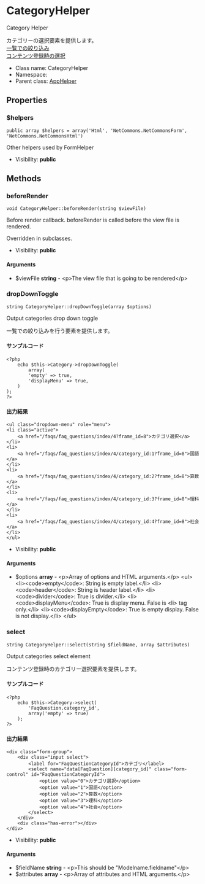 CategoryHelper
===============

Category Helper

カテゴリーの選択要素を提供します。<br>
[一覧での絞り込み](#dropdowntoggle)<br>
[コンテンツ登録時の選択](#select)<br>


* Class name: CategoryHelper
* Namespace: 
* Parent class: [AppHelper](AppHelper.md)





Properties
----------


### $helpers

    public array $helpers = array('Html', 'NetCommons.NetCommonsForm', 'NetCommons.NetCommonsHtml')

Other helpers used by FormHelper



* Visibility: **public**


Methods
-------


### beforeRender

    void CategoryHelper::beforeRender(string $viewFile)

Before render callback. beforeRender is called before the view file is rendered.

Overridden in subclasses.

* Visibility: **public**


#### Arguments
* $viewFile **string** - &lt;p&gt;The view file that is going to be rendered&lt;/p&gt;



### dropDownToggle

    string CategoryHelper::dropDownToggle(array $options)

Output categories drop down toggle

一覧での絞り込みを行う要素を提供します。

#### サンプルコード
```
<?php
	echo $this->Category->dropDownToggle(
		array(
		'empty' => true,
		'displayMenu' => true,
	)
);
?>
```
#### 出力結果
```
<ul class="dropdown-menu" role="menu">
<li class="active">
	<a href="/faqs/faq_questions/index/4?frame_id=8">カテゴリ選択</a>
</li>
<li>
	<a href="/faqs/faq_questions/index/4/category_id:1?frame_id=8">国語</a>
</li>
<li>
	<a href="/faqs/faq_questions/index/4/category_id:2?frame_id=8">算数</a>
</li>
<li>
	<a href="/faqs/faq_questions/index/4/category_id:3?frame_id=8">理科</a>
</li>
<li>
	<a href="/faqs/faq_questions/index/4/category_id:4?frame_id=8">社会</a>
</li>
</ul>
```

* Visibility: **public**


#### Arguments
* $options **array** - &lt;p&gt;Array of options and HTML arguments.&lt;/p&gt;
&lt;ul&gt;
&lt;li&gt;&lt;code&gt;empty&lt;/code&gt;: String is empty label.&lt;/li&gt;
&lt;li&gt;&lt;code&gt;header&lt;/code&gt;: String is header label.&lt;/li&gt;
&lt;li&gt;&lt;code&gt;divider&lt;/code&gt;: True is divider.&lt;/li&gt;
&lt;li&gt;&lt;code&gt;displayMenu&lt;/code&gt;: True is display menu. False is &lt;li&gt; tag only.&lt;/li&gt;
&lt;li&gt;&lt;code&gt;displayEmpty&lt;/code&gt;: True is empty display. False is not display.&lt;/li&gt;
&lt;/ul&gt;



### select

    string CategoryHelper::select(string $fieldName, array $attributes)

Output categories select element

コンテンツ登録時のカテゴリー選択要素を提供します。

#### サンプルコード
```
<?php
	echo $this->Category->select(
		'FaqQuestion.category_id',
		array('empty' => true)
	);
?>
```
#### 出力結果
```
<div class="form-group">
	<div class="input select">
		<label for="FaqQuestionCategoryId">カテゴリ</label>
		<select name="data[FaqQuestion][category_id]" class="form-control" id="FaqQuestionCategoryId">
			<option value="0">カテゴリ選択</option>
			<option value="1">国語</option>
			<option value="2">算数</option>
			<option value="3">理科</option>
			<option value="4">社会</option>
		</select>
	</div>
	<div class="has-error"></div>
</div>
```

* Visibility: **public**


#### Arguments
* $fieldName **string** - &lt;p&gt;This should be &quot;Modelname.fieldname&quot;&lt;/p&gt;
* $attributes **array** - &lt;p&gt;Array of attributes and HTML arguments.&lt;/p&gt;


